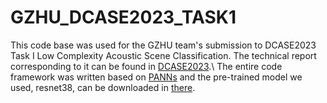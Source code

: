 # GZHU_DCASE2023_TASK1
This code base was used for the GZHU team's submission to DCASE2023 Task I Low Complexity Acoustic Scene Classification. The technical report corresponding to it can be found in [DCASE2023](https://dcase.community/challenge2023/task-low-complexity-acoustic-scene-classification).\\
The entire code framework was written based on [PANNs](https://github.com/qiuqiangkong/audioset_tagging_cnn) and the pre-trained model we used, resnet38, can be downloaded in [there](https://zenodo.org/record/3987831).
